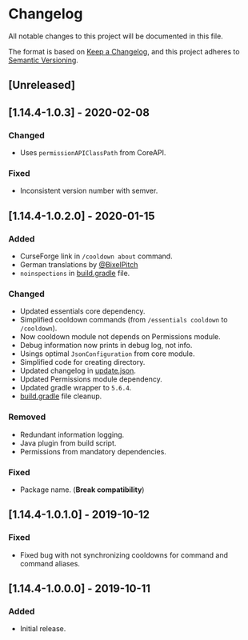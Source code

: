 # Changelog
All notable changes to this project will be documented in this file.

The format is based on [Keep a Changelog](https://keepachangelog.com/en/1.0.0/),
and this project adheres to [Semantic Versioning](https://semver.org/spec/v2.0.0.html).

## [Unreleased]

## [1.14.4-1.0.3] - 2020-02-08

### Changed
- Uses `permissionAPIClassPath` from CoreAPI.

### Fixed
- Inconsistent version number with semver.

## [1.14.4-1.0.2.0] - 2020-01-15

### Added
- CurseForge link in `/cooldown about` command.
- German translations by [@BixelPitch](https://github.com/BixelPitch)
- `noinspections` in [build.gradle](./build.gradle) file. 

### Changed
- Updated essentials core dependency.
- Simplified cooldown commands (from `/essentials cooldown` to `/cooldown`).
- Now cooldown module not depends on Permissions module.
- Debug information now prints in debug log, not info.
- Usings optimal `JsonConfiguration` from core module.
- Simplified code for creating directory.
- Updated changelog in [update.json](./update.json).
- Updated Permissions module dependency.
- Updated gradle wrapper to `5.6.4`.
- [build.gradle](./build.gradle) file cleanup.

### Removed
- Redundant information logging.
- Java plugin from build script.
- Permissions from mandatory dependencies.

### Fixed
- Package name. (**Break compatibility**)

## [1.14.4-1.0.1.0] - 2019-10-12

### Fixed
- Fixed bug with not synchronizing cooldowns for command and command aliases.

## [1.14.4-1.0.0.0] - 2019-10-11

### Added
- Initial release.
